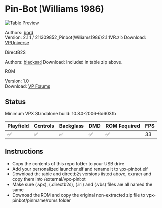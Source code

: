 # Pin-Bot (Williams 1986)

![Table Preview](https://vpuniverse.com/screenshots/monthly_2021_04/DT-2-1038x1177.jpg.269afa81f0f12b6c15598622ad7604a0.jpg)

Authors: [bord](https://vpuniverse.com/profile/9265-bord/)  
Version: 2.1.1 / 211309852_Pinbot(Williams1986)2.1.1VR.zip
Download: [VPUniverse](https://vpuniverse.com/files/file/6116-pin-bot-williams-1986/)

DirectB2S

Authors: [blacksad](https://vpuniverse.com/profile/9127-blacksad/)
Download: Included in table zip above.

ROM

Version: 1.0  
Download: [VP Forums](https://www.vpforums.org/index.php?app=downloads&showfile=898)

## Status 

Minimum VPX Standalone build: 10.8.0-2006-6d603fb

| Playfield | Controls | Backglass | DMD | ROM Required | FPS | 
|-----------|----------|-----------|-----|--------------|-----|
| :white_check_mark: | :white_check_mark: | :white_check_mark: | :white_check_mark: | :white_check_mark: | 33 |

## Instructions

- Copy the contents of this repo folder to your USB drive
- Add your personalized launcher.elf and rename it to vpx-pinbot.elf
- Download the table and directb2s versions listed above, extract and copy them into /external/vpx-pinbot
- Make sure (.vpx), (.directb2s), (.ini) and (.vbs) files are all named the same
- Downoad the ROM and copy the original non-extracted zip file to vpx-pinbot/pinmame/roms folder
